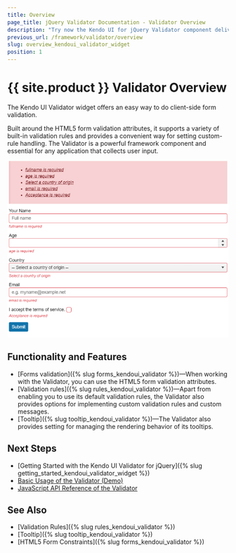 ```yaml
---
title: Overview
page_title: jQuery Validator Documentation - Validator Overview
description: "Try now the Kendo UI for jQuery Validator component delivering a variety of built-in validation rules and providing convenient options for setting custom-rule handling."
previous_url: /framework/validator/overview
slug: overview_kendoui_validator_widget
position: 1
---
```


# {{ site.product }} Validator Overview

The Kendo UI Validator widget offers an easy way to do client-side form validation.

Built around the HTML5 form validation attributes, it supports a variety of built-in validation rules and provides a convenient way for setting custom-rule handling. The Validator is a powerful framework component and essential for any application that collects user input.

![Kendo UI for jQuery Validator with Basic Configuration](validator-basic.png)

## Functionality and Features

* [Forms validation]({% slug forms_kendoui_validator %})&mdash;When working with the Validator, you can use the HTML5 form validation attributes.
* [Validation rules]({% slug rules_kendoui_validator %})&mdash;Apart from enabling you to use its default validation rules, the Validator also provides options for implementing custom validation rules and custom messages.
* [Tooltip]({% slug tooltip_kendoui_validator %})&mdash;The Validator also provides setting for managing the rendering behavior of its tooltips.

## Next Steps

* [Getting Started with the Kendo UI Validator for jQuery]({% slug getting_started_kendoui_validator_widget %})
* [Basic Usage of the Validator (Demo)](https://demos.telerik.com/kendo-ui/validator/index)
* [JavaScript API Reference of the Validator](/api/javascript/ui/validator)

## See Also 

* [Validation Rules]({% slug rules_kendoui_validator %})
* [Tooltip]({% slug tooltip_kendoui_validator %})
* [HTML5 Form Constraints]({% slug forms_kendoui_validator %})
